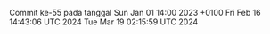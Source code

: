 Commit ke-55 pada tanggal Sun Jan 01 14:00 2023 +0100
Fri Feb 16 14:43:06 UTC 2024
Tue Mar 19 02:15:59 UTC 2024
